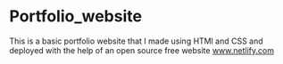 # Portfolio_website
This is a basic portfolio website that I made using HTMl and CSS and deployed with the help of an open source free website www.netlify.com
